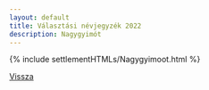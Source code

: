```yaml
---
layout: default
title: Választási névjegyzék 2022
description: Nagygyimót
---
```


{% include settlementHTMLs/Nagygyimoot.html %}

[Vissza](../)